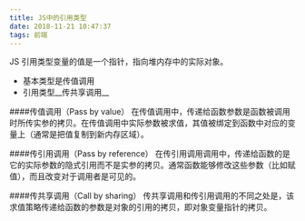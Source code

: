 ```yaml
---
title: JS中的引用类型
date: 2018-11-21 10:47:37
tags: 前端
---
```

JS 引用类型变量的值是一个指针，指向堆内存中的实际对象。

- 基本类型是传值调用
- 引用类型__传共享调用__

####传值调用（Pass by value）
        在传值调用中，传递给函数参数是函数被调用时所传实参的拷贝。在传值调用中实际参数被求值，其值被绑定到函数中对应的变量上（通常是把值复制到新内存区域）。

####传引用调用（Pass by reference）
        在传引用调用调用中，传递给函数的是它的实际参数的隐式引用而不是实参的拷贝。通常函数能够修改这些参数（比如赋值），而且改变对于调用者是可见的。

####传共享调用（Call by sharing）
        传共享调用和传引用调用的不同之处是，该求值策略传递给函数的参数是对象的引用的拷贝，即对象变量指针的拷贝。